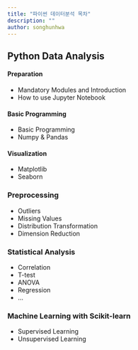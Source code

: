 ```yaml
---
title: "파이썬 데이터분석 목차"
description: ""
author: songhunhwa
---
```


## Python Data Analysis

#### Preparation 
  - Mandatory Modules and Introduction
  - How to use Jupyter Notebook

#### Basic Programming
  - Basic Programming 
  - Numpy & Pandas

#### Visualization
  - Matplotlib
  - Seaborn

### Preprocessing
  - Outliers
  - Missing Values
  - Distribution Transformation
  - Dimension Reduction

### Statistical Analysis
  - Correlation
  - T-test 
  - ANOVA
  - Regression
  - ...

### Machine Learning with Scikit-learn
  - Supervised Learning 
  - Unsupervised Learning
